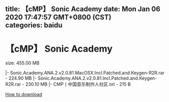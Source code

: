 
title: 【cMP】 Sonic Academy
date: Mon Jan 06 2020 17:47:57 GMT+0800 (CST)    
categories: baidu
---

# 【cMP】 Sonic Academy
size: 455.00 MB
 
 
|- Sonic.Academy.ANA.2.v2.0.81.MacOSX.Incl.Patched.and.Keygen-R2R.rar - 224.90 MB
|- Sonic.Academy.ANA.2.v2.0.81.Incl.Patched.and.Keygen-R2R.rar - 230.10 MB
|- CMP丨中国音乐制作人社区.txt - 215 B

[How to download](https://bpcam.bemobtrk.com/go/2ceec3aa-1ca2-46d6-b9ff-aaa5c184517c?jno=5030)